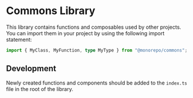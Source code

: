 # Commons Library

This library contains functions and composables used by other projects.  
You can import them in your project by using the following import statement:

```typescript
import { MyClass, MyFunction, type MyType } from "@monorepo/commons";
```

## Development

Newly created functions and components should be added to the `index.ts` file in the root of the library.
